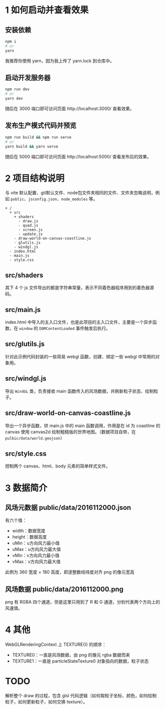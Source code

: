 # 1 如何启动并查看效果

## 安装依赖

``` bash
npm i
# or
yarn
```

我推荐你使用 yarn，因为我上传了 yarn.lock 到仓库中。

## 启动开发服务器

``` bash
npm run dev
# or
yarn dev
```

随后在 3000 端口即可访问页面 http://localhost:3000/ 查看效果。

## 发布生产模式代码并预览

``` bash
npm run build && npm run serve
# or
yarn build && yarn serve
```

随后在 5000 端口即可访问页面 http://localhost:5000/ 查看发布后的效果。

# 2 项目结构说明

与 vite 默认配置、git默认文件、node包文件夹相同的文件、文件夹忽略说明，例如 `public`、`jsconfig.json`、`node_modules` 等。

```
+ /
  + src
    + shaders
      - draw.js
      - quad.js
      - screen.js
      - update.js
    - draw-world-on-canvas-coastline.js
    - glutils.js
    - windgl.js
  - index.html
  - main.js
  - style.css
```

## src/shaders

其下 4 个 js 文件导出的都是字符串常量，表示不同着色器程序用到的着色器源码。

## src/main.js

index.html 中导入的主入口文件，也是此项目的主入口文件，主要是一个异步函数，在 `window` 的 `DOMContentLoaded` 事件触发后执行。

## src/glutils.js

针对此示例代码封装的一些简易 webgl 函数，创建、绑定一些 webgl 中常用的对象用。

## src/windgl.js

导出 `WindGL` 类，负责接收 main 函数传入的风场数据，并刷新粒子状态、绘制粒子。

## src/draw-world-on-canvas-coastline.js

导出一个异步函数，供 main.js 中的 main 函数调用，作用是在 id 为 coastline 的 canvas 使用 canvas2d 绘制粗糙版的世界地图。（数据项目自带，在 `pulbic/data/world.geojson`）

## src/style.css

控制两个 canvas、html、body 元素的简单样式文件。

# 3 数据简介

## 风场元数据 public/data/2016112000.json

有六个值：

- width：数据宽度
- height：数据高度
- uMin：u方向风力最小值
- uMax：u方向风力最大值
- vMin：v方向风力最小值
- vMax：v方向风力最大值

此例为 360 宽度 × 180 高度，即逐整数经纬度对齐 png 的像元宽高
 
## 风场数据 public/data/2016112000.png
 
png 有 RGBA 四个通道，但是这里只用到了 R 和 G 通道，分别代表两个方向上的风速值。

# 4 其他

WebGLRenderingContext 上 TEXTURE{I} 的顺序：

- TEXTURE0：一直是风场数据，由 png 的像元 rgba 数据而来
- TEXTURE1：一直是 particleStateTexture0 对象指向的数据，粒子状态

# TODO

解析整个 draw 的过程，包含 glsl 代码逻辑（如何取粒子坐标、颜色，如何绘制粒子，如何更新粒子，如何交换 texture）。